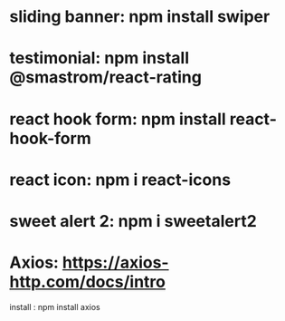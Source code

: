 
# sliding banner: npm install swiper
# testimonial: npm install @smastrom/react-rating
# react hook form: npm install react-hook-form
# react icon: npm i react-icons
# sweet alert 2: npm i sweetalert2
# Axios: https://axios-http.com/docs/intro
 install :  npm install axios